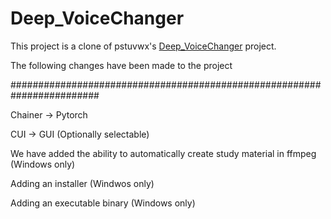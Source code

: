 # Deep_VoiceChanger
This project is a clone of pstuvwx's <a href="https://github.com/pstuvwx/Deep_VoiceChanger">Deep_VoiceChanger</a> project.


The following changes have been made to the project

########################################################################

Chainer → Pytorch

CUI → GUI (Optionally selectable)

We have added the ability to automatically create study material in ffmpeg (Windows only)

Adding an installer (Windwos only)

Adding an executable binary (Windows only)
